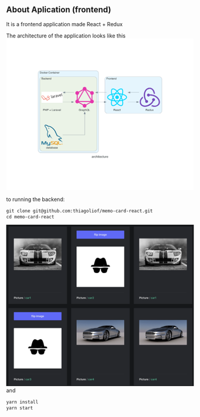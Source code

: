 ## About Aplication (frontend)

It is a frontend application made React + Redux

The architecture of the application looks like this
![architecture](https://raw.githubusercontent.com/thiagoliof/laravel-graphql-mysql/main/architecture.png)

to running the backend:
```
git clone git@github.com:thiagoliof/memo-card-react.git
cd memo-card-react
```

![memo_game](https://raw.githubusercontent.com/thiagoliof/memo-card-react/main/memo_game.png)
and 
```
yarn install
yarn start
```